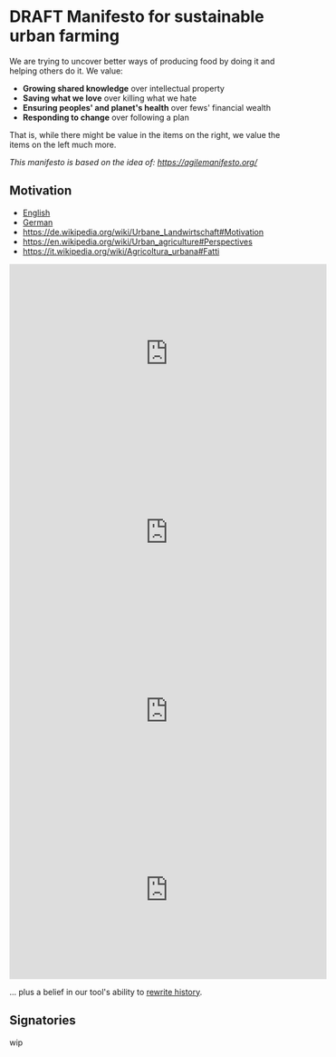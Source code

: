 # DRAFT Manifesto for sustainable urban farming

We are trying to uncover better ways of producing
food by doing it and helping others do it. We value:

- **Growing shared knowledge** over intellectual property
- **Saving what we love** over killing what we hate
- **Ensuring peoples' and planet's health** over fews' financial wealth
- **Responding to change** over following a plan

That is, while there might be value in the items on
the right, we value the items on the left much more.

*This manifesto is based on the idea of: https://agilemanifesto.org/*

## Motivation

- [English](https://translate.google.com/translate?sl=de&tl=en&u=https://www.woz.ch/2109/zukunft-der-welternaehrung/raus-aus-der-industriellen-landwirtschaft)
- [German](https://www.woz.ch/2109/zukunft-der-welternaehrung/raus-aus-der-industriellen-landwirtschaft)
- https://de.wikipedia.org/wiki/Urbane_Landwirtschaft#Motivation
- https://en.wikipedia.org/wiki/Urban_agriculture#Perspectives
- https://it.wikipedia.org/wiki/Agricoltura_urbana#Fatti


<iframe width="560" height="315" src="https://www.youtube-nocookie.com/embed/99hVAu1k6G8" frameborder="0" allow="accelerometer; autoplay; clipboard-write; encrypted-media; gyroscope; picture-in-picture" allowfullscreen></iframe>
<iframe width="560" height="315" src="https://www.youtube-nocookie.com/embed/aA2Oych939g" frameborder="0" allow="accelerometer; autoplay; clipboard-write; encrypted-media; gyroscope; picture-in-picture" allowfullscreen></iframe>
<iframe width="560" height="315" src="https://www.youtube-nocookie.com/embed/kaNO09cPS6c" frameborder="0" allow="accelerometer; autoplay; clipboard-write; encrypted-media; gyroscope; picture-in-picture" allowfullscreen></iframe>
<iframe width="560" height="315" src="https://www.youtube-nocookie.com/embed/w3jLJU7DT5E" frameborder="0" allow="accelerometer; autoplay; clipboard-write; encrypted-media; gyroscope; picture-in-picture" allowfullscreen></iframe>


... plus a belief in our tool's ability to [rewrite history](https://git-scm.com/book/en/v2/Git-Tools-Rewriting-History).

## Signatories

wip
